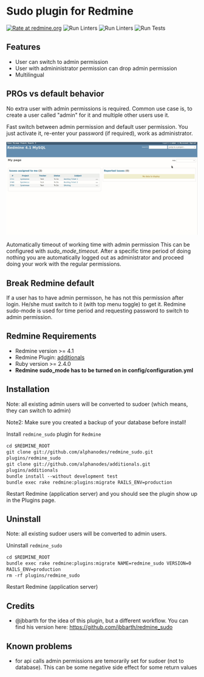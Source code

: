 Sudo plugin for Redmine
==================================

[![Rate at redmine.org](https://img.shields.io/badge/rate%20at-redmine.org-blue.svg?style=flat)](https://www.redmine.org/plugins/redmine_sudo) ![Run Linters](https://github.com/AlphaNodes/redmine_sudo/workflows/Run%20Linters/badge.svg) ![Run Linters](https://github.com/AlphaNodes/redmine_sudo/workflows/Run%20Brakeman/badge.svg) ![Run Tests](https://github.com/AlphaNodes/redmine_sudo/workflows/Test/badge.svg)

Features
--------

*   User can switch to admin permission
*   User with admininistrator permission can drop admin permission
*   Multilingual

PROs vs default behavior
------------------------

No extra user with admin permissions is required.
  Common use case is, to create a user called "admin" for it and multiple other users use it.

Fast switch between admin permission and default user permission.
  You just activate it, re-enter your password (if required), work as administrator.

  ![Redmine Sudo](./IMG/redmine-sudo-usage.gif)

Automatically timeout of working time with admin permission
  This can be configured with *sudo_mode_timeout*. After a specific time period of doing nothing you are automatically logged out as administrator and proceed doing your work with the regular permissions.


Break Redmine default
---------------------

If a user has to have admin permisson, he has not this permission after login. He/she must switch to it (with top menu toggle) to get it. Redmine sudo-mode is used for time period and requesting password to switch to admin permission.


Redmine Requirements
--------------------

*   Redmine version >= 4.1
*   Redmine Plugin: [additionals](https://github.com/alphanodes/additionals)
*   Ruby version >= 2.4.0
*   **Redmine sudo_mode has to be turned on in config/configuration.yml**


Installation
------------

Note: all existing admin users will be converted to sudoer (which means, they can switch to admin)

Note2: Make sure you created a backup of your database before install!

Install ``redmine_sudo`` plugin for `Redmine`

    cd $REDMINE_ROOT
    git clone git://github.com/alphanodes/redmine_sudo.git plugins/redmine_sudo
    git clone git://github.com/alphanodes/additionals.git plugins/additionals
    bundle install --without development test
    bundle exec rake redmine:plugins:migrate RAILS_ENV=production

Restart Redmine (application server) and you should see the plugin show up in the Plugins page.


Uninstall
---------

Note: all existing sudoer users will be converted to admin users.

Uninstall ``redmine_sudo``

    cd $REDMINE_ROOT
    bundle exec rake redmine:plugins:migrate NAME=redmine_sudo VERSION=0 RAILS_ENV=production
    rm -rf plugins/redmine_sudo

Restart Redmine (application server)

Credits
-------

* @jbbarth for the idea of this plugin, but a different workflow. You can find his version here: https://github.com/jbbarth/redmine_sudo


Known problems
--------------

*   for api calls admin permissions are temorarily set for sudoer (not to database). This can be some negative side effect for some return values
